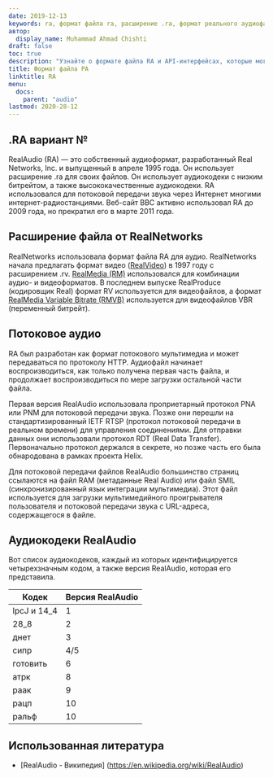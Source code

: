 ```yaml
---
date: 2019-12-13
keywords: ra, формат файла ra, расширение .ra, формат реального аудиофайла, формат аудиофайла ra, формат файла RealAudio
автор:
  display_name: Muhammad Ahmad Chishti
draft: false
toc: true
description: "Узнайте о формате файла RA и API-интерфейсах, которые могут создавать и открывать файлы RA."
title: Формат файла РА
linktitle: RA
menu:
  docs:
    parent: "audio"
lastmod: 2020-28-12
---
```


## .RA вариант №

RealAudio (RA) — это собственный аудиоформат, разработанный Real Networks, Inc. и выпущенный в апреле 1995 года. Он использует расширение .ra для своих файлов. Он использует аудиокодеки с низким битрейтом, а также высококачественные аудиокодеки. RA использовался для потоковой передачи звука через Интернет многими интернет-радиостанциями. Веб-сайт BBC активно использовал RA до 2009 года, но прекратил его в марте 2011 года.

## Расширение файла от RealNetworks ##

RealNetworks использовала формат файла RA для аудио. RealNetworks начала предлагать формат видео ([RealVideo](/ru/video/rv/)) в 1997 году с расширением .rv. [RealMedia (RM)](/ru/video/rm/) использовался для комбинации аудио- и видеоформатов. В последнем выпуске RealProduce (кодировщик Real) формат RV используется для видеофайлов, а формат [RealMedia Variable Bitrate (RMVB)](/ru/video/rmvb/) используется для видеофайлов VBR (переменный битрейт).

## Потоковое аудио ##

RA был разработан как формат потокового мультимедиа и может передаваться по протоколу HTTP. Аудиофайл начинает воспроизводиться, как только получена первая часть файла, и продолжает воспроизводиться по мере загрузки остальной части файла.

Первая версия RealAudio использовала проприетарный протокол PNA или PNM для потоковой передачи звука. Позже они перешли на стандартизированный IETF RTSP (протокол потоковой передачи в реальном времени) для управления соединениями. Для отправки данных они использовали протокол RDT (Real Data Transfer). Первоначально протокол держался в секрете, но позже часть его была обнародована в рамках проекта Helix.

Для потоковой передачи файлов RealAudio большинство страниц ссылаются на файл RAM (метаданные Real Audio) или файл SMIL (синхронизированный язык интеграции мультимедиа). Этот файл используется для загрузки мультимедийного проигрывателя пользователя и потоковой передачи звука с URL-адреса, содержащегося в файле.

## Аудиокодеки RealAudio ##

Вот список аудиокодеков, каждый из которых идентифицируется четырехзначным кодом, а также версия RealAudio, которая его представила.

|Кодек|Версия RealAudio|
|---|---|
|lpcJ и 14_4|1|
|28_8|2|
|днет|3|
|сипр|4/5|
|готовить|6|
|атрк|8|
|раак|9|
|рацп|10|
|ральф|10|

## Использованная литература ##

- [RealAudio - Википедия] (https://en.wikipedia.org/wiki/RealAudio)

